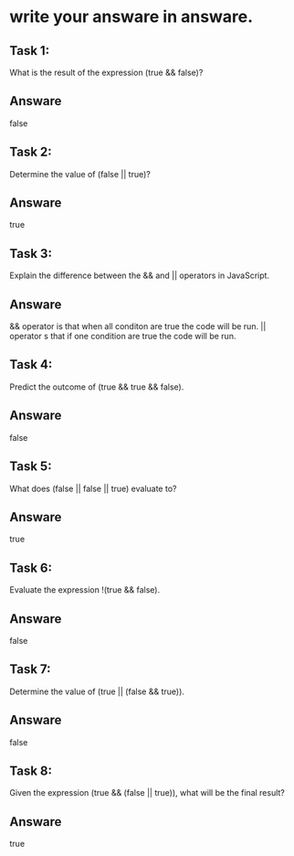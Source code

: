 # write your answare in answare.

## Task 1:

What is the result of the expression (true && false)?
## Answare
  false
## Task 2:
Determine the value of (false || true)?
## Answare
  true
## Task 3:
Explain the difference between the && and || operators in JavaScript.
## Answare
&& operator is that when all conditon are true the code will be run.
|| operator s that if one condition are true the code will be run.
## Task 4:
Predict the outcome of (true && true && false).
## Answare
false 
## Task 5:
What does (false || false || true) evaluate to?
## Answare
true
## Task 6:
Evaluate the expression !(true && false).
## Answare
false
## Task 7:
Determine the value of (true || (false && true)).
## Answare
false
## Task 8:
Given the expression (true && (false || true)), what will be the final result?
## Answare
true
